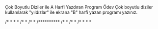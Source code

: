 Çok Boyutlu Diziler ile A Harfi Yazdıran Program
Ödev
Çok boyutlu diziler kullanılarak "yıldızlar" ile ekrana "B" harfi yazan programı yazınız.

/*  *  *  * 
/*        * 
/*        * 
/**********
/*        *
/*        * 
/*  *  *  * 
